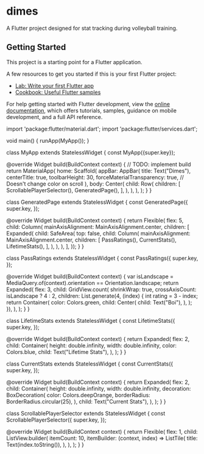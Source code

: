 # dimes

A Flutter project designed for stat tracking during volleyball training.

## Getting Started

This project is a starting point for a Flutter application.

A few resources to get you started if this is your first Flutter project:

- [Lab: Write your first Flutter app](https://docs.flutter.dev/get-started/codelab)
- [Cookbook: Useful Flutter samples](https://docs.flutter.dev/cookbook)

For help getting started with Flutter development, view the
[online documentation](https://docs.flutter.dev/), which offers tutorials,
samples, guidance on mobile development, and a full API reference.

import 'package:flutter/material.dart';
import 'package:flutter/services.dart';

void main() {
  runApp(MyApp());
}

class MyApp extends StatelessWidget {
  const MyApp({super.key});

  @override
  Widget build(BuildContext context) {
    // TODO: implement build
    return MaterialApp(
      home: Scaffold(
        appBar: AppBar(
          title: Text("Dimes"),
          centerTitle: true,
          toolbarHeight: 30,
          forceMaterialTransparency: true, // Doesn't change color on scroll
        ),
        body: Center(
          child: Row(
            children: [
              ScrollablePlayerSelector(),
              GeneratedPage(),
            ],
          ),
        ),
      ),
    );
  }
}

class GeneratedPage extends StatelessWidget {
  const GeneratedPage({
    super.key,
  });

  @override
  Widget build(BuildContext context) {
    return Flexible(
        flex: 5,
        child: Column(
          mainAxisAlignment: MainAxisAlignment.center,
          children: [
            Expanded(
              child: SafeArea(
                top: false,
                child: Column(
                  mainAxisAlignment: MainAxisAlignment.center,
                  children: <Widget>[
                    PassRatings(),
                    CurrentStats(),
                    LifetimeStats(),
                  ],
                ),
              ),
            ),
          ],
        ));
  }
}

class PassRatings extends StatelessWidget {
  const PassRatings({
    super.key,
  });

  @override
  Widget build(BuildContext context) {
    var isLandscape =
        MediaQuery.of(context).orientation == Orientation.landscape;
    return Expanded(
      flex: 3,
      child: GridView.count(
        shrinkWrap: true,
        crossAxisCount: isLandscape ? 4 : 2,
        children: List.generate(4, (index) {
          int rating = 3 - index;
          return Container(
            color: Colors.green,
            child: Center(
              child: Text("Boi"),
            ),
          );
        }),
      ),
    );
  }
}

class LifetimeStats extends StatelessWidget {
  const LifetimeStats({
    super.key,
  });

  @override
  Widget build(BuildContext context) {
    return Expanded(
      flex: 2,
      child: Container(
        height: double.infinity,
        width: double.infinity,
        color: Colors.blue,
        child: Text("Lifetime Stats"),
      ),
    );
  }
}

class CurrentStats extends StatelessWidget {
  const CurrentStats({
    super.key,
  });

  @override
  Widget build(BuildContext context) {
    return Expanded(
      flex: 2,
      child: Container(
        height: double.infinity,
        width: double.infinity,
        decoration: BoxDecoration(
          color: Colors.deepOrange,
          borderRadius: BorderRadius.circular(25),
        ),
        child: Text("Current Stats"),
      ),
    );
  }
}

class ScrollablePlayerSelector extends StatelessWidget {
  const ScrollablePlayerSelector({
    super.key,
  });

  @override
  Widget build(BuildContext context) {
    return Flexible(
      flex: 1,
      child: ListView.builder(
        itemCount: 10,
        itemBuilder: (context, index) => ListTile(
          title: Text(index.toString()),
        ),
      ),
    );
  }
}
